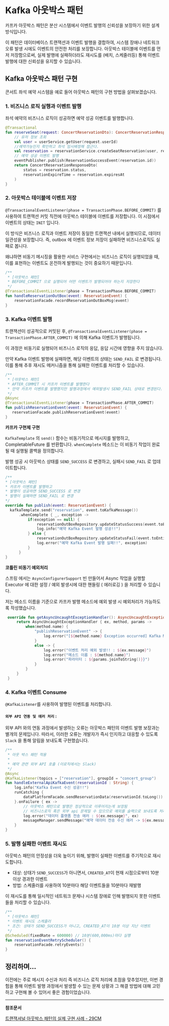 # Kafka 아웃박스 패턴

카프카 아웃박스 패턴은 분산 시스템에서 이벤트 발행의 신뢰성을 보장하기 위한 설계 방식입니다.

이 패턴은 데이터베이스 트랜잭션과 이벤트 발행을 결합하여, 
시스템 장애나 네트워크 오류 발생 시에도 이벤트의 안전한 처리를 보장합니다. 
아웃박스 테이블에 이벤트를 먼저 저장함으로써, 실제 발행에 실패하더라도 재시도를 (배치, 스케줄러등) 통해 이벤트 발행에 대한 신뢰성을 유지할 수 있습니다.

## Kafka 아웃박스 패턴 구현

콘서트 좌석 예약 시스템을 예로 들어 아웃박스 패턴의 구현 방법을 살펴보겠습니다.

### 1. 비즈니스 로직 실행과 이벤트 발행

좌석 예약의 비즈니스 로직이 성공하면 예약 성공 이벤트를 발행합니다.

```kotlin
@Transactional
fun reserveSeat(request: ConcertReservationDto): ConcertReservationResponseDto {
    // 유저 정보 조회
    val user = userService.getUser(request.userId)
    //예약가능인지 확인하고 좌석 임시배정해 잠근다.
    val reservation = reservationService.createSeatReservation(user, request.seatId)
    // 예약 성공 이벤트 발행
    eventPublisher.publish(ReservationSuccessEvent(reservation.id))
    return ConcertReservationResponseDto(
        status = reservation.status,
        reservationExpireTime = reservation.expiresAt
    )
}
```

### 2. 아웃박스 테이블에 이벤트 저장

`@TransactionalEventListener(phase = TransactionPhase.BEFORE_COMMIT)` 를 사용하여 트랜잭션 커밋 직전에 아웃박스 테이블에 이벤트를 저장합니다.
이 시점에서 이벤트의 상태는 `INIT` 입니다.

이 방식은 비즈니스 로직과 이벤트 저장이 동일한 트랜잭션 내에서 실행되므로, 데이터 일관성을 보장합니다. 즉, outbox 에 이벤트 정보 저장이 실패하면
비즈니스로직도 실패로 봅니다.

왜냐하면 비동기 메시징을 활용한 서비스 구현에서는 비즈니스 로직이 실행되었을 때, 이를 표현하는 이벤트도 온전하게
발행되는 것이 중요하기 때문입니다.


```kotlin
/**
 * [아웃박스 패턴]
 * BEFORE_COMMIT 으로 실행되어 어떤 이벤트가 발행되어야 하는지 저장한다
 */
@TransactionalEventListener(phase = TransactionPhase.BEFORE_COMMIT) 
fun handleReservationOutBox(event: ReservationEvent) {
    reservationFacade.recordReservationOutBoxMsg(event)
}
```
### 3. Kafka 이벤트 발행

트랜잭션이 성공적으로 커밋된 후, `@TransactionalEventListener(phase = TransactionPhase.AFTER_COMMIT)` 에 의해 Kafka 이벤트가 발행됩니다. 

이 과정은 비동기로 실행되어 비즈니스 로직의 응답, 응답 시간에 영향을 주지 않습니다.

만약 Kafka 이벤트 발행에 실패하면, 해당 이벤트의 상태는 `SEND_FAIL` 로 변경됩니다. 이를 통해 추후 재시도 메커니즘을 통해 실패한 이벤트를 처리할 수 있습니다.

```kotlin
/**
 * [아웃박스 패턴]
 * AFTER_COMMIT 시 카프카 이벤트를 발행한다
 * 만약 카프카 이벤트를 발행했지만 발행과정에서 예외발생시 SEND_FAIL 상태로 변경된다.
 */
@Async
@TransactionalEventListener(phase = TransactionPhase.AFTER_COMMIT)
fun publishReservationEvent(event: ReservationEvent) {
   reservationFacade.publishReservationEvent(event)
}
```

**카프카 구현체 구현**

`KafkaTemplate` 의 `send()` 함수는 비동기적으로 메시지를 발행하고, CompletableFuture 를 반환합니다. `whenComplete` 메소드는 이 비동기 작업이 
완료될 때 실행될 콜백을 정의합니다. 

발행 성공 시 아웃박스 상태를 `SEND_SUCCESS` 로 변경하고, 실패시 `SEND_FAIL` 로 업데이트합니다.

```kotlin
/**
* [아웃박스 패턴]
* 카프카 이벤트를 발행하고
* 발행이 성공하면 SEND_SUCCESS 로 변경
* 발행이 실패하면 SEND_FAIL 로 변경
*/
override fun publish(event: ReservationEvent) {
  kafkaTemplate.send("reservation", event.toKafkaMessage())
      .whenComplete { _, exception ->
          if(exception == null) {
              reservationOutBoxRepository.updateStatusSuccess(event.toEntity())
              log.info("예약 Kafka Event 발행 성공!!")
          } else {
              reservationOutBoxRepository.updateStatusFail(event.toEntity())
              log.error("예약 Kafka Event 발행 실패!!", exception)
          }
      }
}
```

**코틀린 비동기 예외처리**

스프링 에서는 `AsyncConfigurerSupport` 빈 만들어서 Async 작업을 실행할 Executor 에 대한 설정 / 예외 발생시에 대한 핸들링 ( 에러로깅 ) 을 처리할 수 있습니다.

저는 메소드 이름을 기준으로 카프카 발행 메소드에 예외 발생 시 예외처리가 가능하도록 작성했습니다.

```kotlin
 override fun getAsyncUncaughtExceptionHandler(): AsyncUncaughtExceptionHandler? {
     return AsyncUncaughtExceptionHandler { ex, method, params ->
         when(method.name) {
             "publishReservationEvent" -> {
                 log.error("[${method.name} Exception occurred] Kafka Message Published Error || Exception Message : ${ex.message}", ex)
             }
             else -> {
                 log.error("이벤트 처리 예외 발생!! : ${ex.message}")
                 log.error("메소드 이름 : ${method.name}")
                 log.error("파라미터 : ${params.joinToString()}}")
             }
         }
     }
 }
```

### 4. Kafka 이벤트 Consume

`@KafkaListener`를 사용하여 발행된 이벤트를 처리합니다.

#### `외부 API 연동 및 에러 처리` :
   외부 API 와의 연동 과정에서 발생하는 오류는 아웃박스 패턴의 이벤트 발행 보장과는 별개의 문제입니다.
   따라서, 이러한 오류는 개발자가 즉시 인지하고 대응할 수 있도록 `Slack` 을 통해 알림을 보내도록 구현했습니다.

```kotlin
/**
 * 아웃 박스 패턴 적용
 *
 * 예약 관련 외부 API 호출 (이로직에서는 Slack)
 */
@Async
@KafkaListener(topics = ["reservation"], groupId = "concert_group")
fun handleExternalApiKafkaEvent(reservationId : String) {
    log.info("Kafka Event 수신 성공!!")
    runCatching {
        dataPlatformFacade.sendReservationData(reservationId.toLong())
    }.onFailure { ex ->
        // 아웃박스 패턴으로 발행은 정상적으로 이루어지는게 보장됨
        // 비즈니스로직 혹은 외부 api 문제일 수 있으므로 예외를 슬랙으로 보내도록 처리
        log.error("데이터 플랫폼 전송 에러 : ${ex.message}", ex)
        messageManager.sendMessage("예약 데이터 전송 수신 에러 -> ${ex.message}")
    }
}
```

### 5. 발행 실패한 이벤트 재시도

아웃박스 패턴의 안정성을 더욱 높이기 위해, 발행이 실패한 이벤트를 주기적으로 재시도합니다.

- 대상: 상태가 `SEND_SUCCESS`가 아니면서, `CREATED_AT`이 현재 시점으로부터 10분 이상 경과한 이벤트
- 방법: 스케줄러를 사용하여 10분마다 해당 이벤트들을 10분마다 재발행

이 재시도를 통해 일시적인 네트워크 문제나 시스템 장애로 인해 발행되지 못한 이벤트들을 처리할 수 있습니다.

```kotlin
/**
 * [아웃박스 패턴]
 * 이벤트 재시도 스케줄러
 * 조건: 상태가 SEND_SUCCESS가 아니고, CREATED_AT이 10분 이상 지난 이벤트
 */
@Scheduled(fixedRate = 600000) // 10분(600,000ms)마다 실행
fun reservationEventRetryScheduler() {
    reservationFacade.retryEvents()
}
```

## 정리하며...

이전에는 주로 메시지 수신과 처리 즉 비즈니스 로직 처리에 초점을 맞추었지만, 이번 경험을 통해 이벤트 발행 과정에서 발생할 수 있는 문제 상황과
그 해결 방법에 대해 고민하고 구현해 볼 수 있어서 좋은 경험이었습니다.

---

**참조문서**

[트랜잭셔널 아웃박스 패턴의 실제 구현 사례 - 29CM](https://medium.com/@greg.shiny82/%ED%8A%B8%EB%9E%9C%EC%9E%AD%EC%85%94%EB%84%90-%EC%95%84%EC%9B%83%EB%B0%95%EC%8A%A4-%ED%8C%A8%ED%84%B4%EC%9D%98-%EC%8B%A4%EC%A0%9C-%EA%B5%AC%ED%98%84-%EC%82%AC%EB%A1%80-29cm-0f822fc23edb)